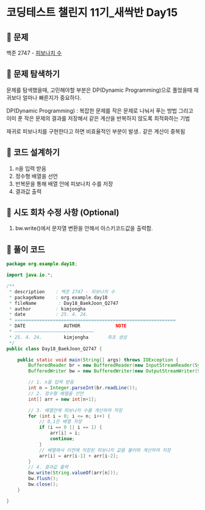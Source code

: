 # 코딩테스트 챌린지 11기_새싹반 Day15

## 📌 문제
백준 2747 - [피보나치 수](https://www.acmicpc.net/problem/2747)

## 📌 문제 탐색하기
문제를 탐색했을때, 고민해야할 부분은 DP(Dynamic Programming)으로 풀었을때 재귀보다 얼마나 빠른지가 중요하다.

DP(Dynamic Programming) : 복잡한 문제를 작은 문제로 나눠서 푸는 방법 그리고 이미 푼 작은 문제의 결과를 저장해서 같은 계산을 반복하지 않도록 최적화하는 기법

재귀로 피보나치를 구현한다고 하면 비효율적인 부분이 발생.. 같은 계산이 중복됨

## 📌 코드 설계하기
1. n을 입력 받음
2. 정수형 배열을 선언
3. 반복문을 통해 배열 안에 피보나치 수를 저장
4. 결과값 출력

## 📌 시도 회차 수정 사항 (Optional)
1. bw.write()에서 문자열 변환을 안해서 아스키코드값을 출력함.

## 📌 풀이 코드
```java
package org.example.day18;

import java.io.*;

/**
 * description    : 백준 2747 - 피보나치 수
 * packageName    : org.example.day18
 * fileName        : Day18_BaekJoon_Q2747
 * author         : kimjongha
 * date           : 25. 4. 24.
 * ===========================================================
 * DATE              AUTHOR             NOTE
 * —————————————————————————————
 * 25. 4. 24.        kimjongha       최초 생성
 */
public class Day18_BaekJoon_Q2747 {

    public static void main(String[] args) throws IOException {
        BufferedReader br = new BufferedReader(new InputStreamReader(System.in));
        BufferedWriter bw = new BufferedWriter(new OutputStreamWriter(System.out));

        // 1. n을 입력 받음
        int n = Integer.parseInt(br.readLine());
        // 2. 정수형 배열을 선언
        int[] arr = new int[n+1];

        // 3. 배열안에 피보나치 수를 계산하여 저장
        for (int i = 0; i <= n; i++) {
            // 0,1은 배열 저장
            if (i == 0 || i == 1) {
                arr[i] = i;
                continue;
            }
            // 배열에서 이전에 저장된 피보나치 값을 불러와 계산하여 저장
            arr[i] = arr[i-1] + arr[i-2];
        }
        // 4. 결과값 출력
        bw.write(String.valueOf(arr[n]));
        bw.flush();
        bw.close();
    }

}





